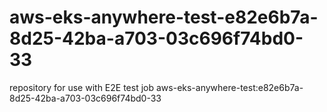 # aws-eks-anywhere-test-e82e6b7a-8d25-42ba-a703-03c696f74bd0-33
repository for use with E2E test job aws-eks-anywhere-test:e82e6b7a-8d25-42ba-a703-03c696f74bd0-33
